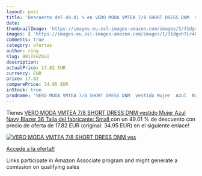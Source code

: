 ```yaml
---
layout: post
title: 'Descuento del 49.01 % en VERO MODA VMTEA 7/8 SHORT DRESS DNM  ves'
date: 
thumbnailImage: 'https://images-eu.ssl-images-amazon.com/images/I/31dgvh7Lr4L._SL200_.jpg'
images: [ 'https://images-eu.ssl-images-amazon.com/images/I/31dgvh7Lr4L._SL200_.jpg' ]
comments: true
category: ofertas
author: ring
slug: B01IEHZ6GI
description:
actualPrice: 17.82 EUR
currency: EUR
price: 17.82
comparePrice: 34.95 EUR
inStock: true
prodname: 'VERO MODA VMTEA 7/8 SHORT DRESS DNM  vestido Mujer  Azul  Navy Blazer   36  Talla del fabricante: Small '
---
```


Tienes [VERO MODA VMTEA 7/8 SHORT DRESS DNM  vestido Mujer  Azul  Navy Blazer   36  Talla del fabricante: Small ](https://www.amazon.es/dp/B01IEHZ6GI/?tag=tolees-21) con un 49.01 % de descuento con precio de oferta de 17.82 EUR (original: 34.95 EUR) en el siguiente enlace!

[![VERO MODA VMTEA 7/8 SHORT DRESS DNM  ves](https://images-eu.ssl-images-amazon.com/images/I/31dgvh7Lr4L._SL200_.jpg)](https://www.amazon.es/dp/B01IEHZ6GI/?tag=tolees-21)

[Accede a la oferta!!](https://www.amazon.es/dp/B01IEHZ6GI/?tag=tolees-21)

Links participate in Amazon Associate program and might generate a comission on qualifying sales


